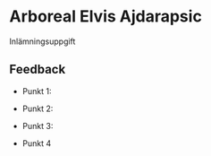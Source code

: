 # Arboreal Elvis Ajdarapsic

Inlämningsuppgift

## Feedback

* Punkt 1: 

* Punkt 2: 

* Punkt 3: 

* Punkt 4
